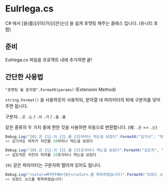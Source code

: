 
# Eulrlega.cs

C# 에서 [을(를)]/[이(가)]/[은(는)] 을 쉽게 포맷팅 해주는 클래스 입니다. (유니티 포함)


준비
-----------
Eulrlega.cs 파일을 프로젝트 내에 추가하면 끝!

간단한 사용법
-----------
```"포맷팅 될 문자열".FormatK(params)``` (Extension Method)

```string.Format()``` 을 사용하듯이 사용하되, 문자열 내 파라미터의 뒤에 구분자를 넣어주면 됩니다.

구분자: `.은` `.는` / `.이` `.가` / `.을` `.를`

같은 종류의 두 가지 중에 편한 것을 사용하면 자동으로 변환합니다. (예: `.은` == `.는`)

```csharp
Debug.Log("{0}.은 {1}.이 {2}.를 {3}마리나 먹는걸 보았다".FormatK("김기사", "피자", "치킨", 30));
=> 김기사는 피자가 치킨을 30마리나 먹는걸 보았다
```

```csharp
Debug.Log("{0}.은 {1}.이 {2}.를 {3}조각이나 먹는걸 보았다".FormatK("김도적", "치킨", "피자", 10));
=> 김도적은 치킨이 피자를 10조각이나 먹는걸 보았다
```

`{0}` 같은 파라미터는 구분자와 떨어져 있어도 됩니다.
```csharp
Debug.Log("<color=#FFFF00>{0}</color>.을 획득하였습니다!".FormatK("브로드 소드"));
=> 브로드 소드를 획득하였습니다!
```
